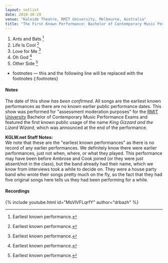 ```yaml
---
layout: setlist
date: 2010-10-29
venue: "Kaleide Theatre, RMIT University, Melbourne, Australia"
title: "The First Known Performance: Bachelor of Contemporary Music Performance Exams"
---
```



1. Ants and Bats [^1]
2. Life Is Cool [^1]
3. Love for Me [^1]
4. Oh God [^1]
5. Other Side [^1]

[^1]: Earliest known performance.
* footnotes — this and the following line will be replaced with the footnotes
{:footnotes}


#### Notes

The date of this show _has been confirmed_. All songs are the earliest known performances as there are no known earlier public performance dates. This show was performed for "assessment moderation purposes" for the [RMIT University](https://www.rmit.edu.au) Bachelor of Contemporary Music Performance Exams and featured the first known public usage of the name _King Gizzard and the Lizard Wizard_, which was announced at the end of the performance.

**KGLW.net Staff Notes:**  
We note that these are the "earliest known performances" as there is no record of any earlier performances. We definitely know there were earlier performances, just not when, where, or what they played. This performance may have been before Ambrose and Cook joined (or they were just absent/not in the class), but the band already had their name, which we know from interviews took a while to decide on. They were a house party band who wrote their songs pretty much on the fly, so the fact that they had five original songs here tells us they had been performing for a while.


#### Recordings

{% include youtube.html id="MsVIVFLqrfY" author="drbazh" %}
